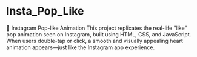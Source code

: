 # Insta_Pop_Like
📸 Instagram Pop-like Animation This project replicates the real-life "like" pop animation seen on Instagram, built using HTML, CSS, and JavaScript. When users double-tap or click, a smooth and visually appealing heart animation appears—just like the Instagram app experience.
